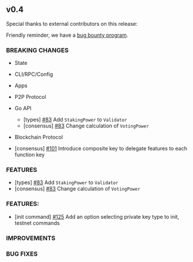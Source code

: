 ## v0.4

Special thanks to external contributors on this release:

Friendly reminder, we have a [bug bounty program](https://hackerone.com/tendermint).

### BREAKING CHANGES

- State

- CLI/RPC/Config

- Apps

- P2P Protocol

- Go API
    - [types] [\#83](https://github.com/line/tendermint/pull/83) Add `StakingPower` to `Validator`
    - [consensus] [\#83](https://github.com/line/tendermint/pull/83) Change calculation of `VotingPower`

- Blockchain Protocol
- [consensus] [\#101](https://github.com/line/tendermint/pull/101) Introduce composite key to delegate features to each function key

### FEATURES

  - [types] [\#83](https://github.com/line/tendermint/pull/83) Add `StakingPower` to `Validator`
  - [consensus] [\#83](https://github.com/line/tendermint/pull/83) Change calculation of `VotingPower`

### FEATURES:
- [init command] [\#125](https://github.com/line/tendermint/pull/125) Add an option selecting private key type to init, testnet commands

### IMPROVEMENTS

### BUG FIXES
